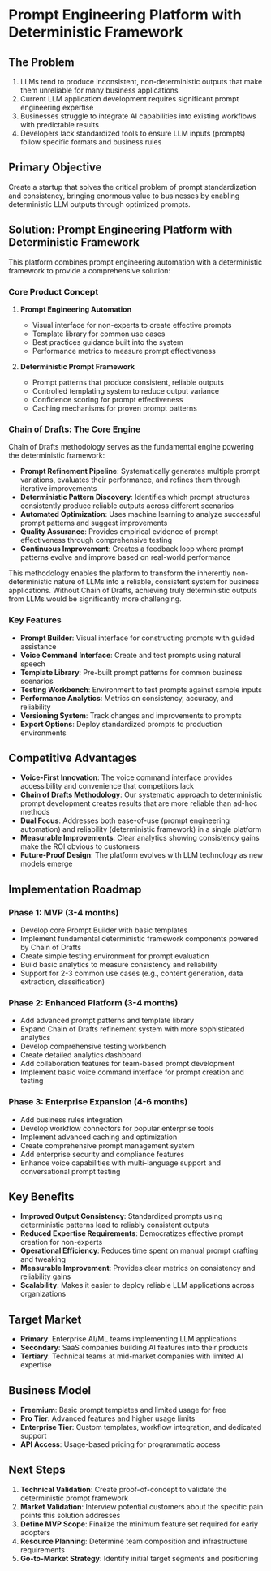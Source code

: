 # Prompt Engineering Platform with Deterministic Framework

## The Problem
1. LLMs tend to produce inconsistent, non-deterministic outputs that make them unreliable for many business applications
2. Current LLM application development requires significant prompt engineering expertise
3. Businesses struggle to integrate AI capabilities into existing workflows with predictable results
4. Developers lack standardized tools to ensure LLM inputs (prompts) follow specific formats and business rules

## Primary Objective
Create a startup that solves the critical problem of prompt standardization and consistency, bringing enormous value to businesses by enabling deterministic LLM outputs through optimized prompts.

## Solution: Prompt Engineering Platform with Deterministic Framework

This platform combines prompt engineering automation with a deterministic framework to provide a comprehensive solution:

### Core Product Concept

1. **Prompt Engineering Automation**
   - Visual interface for non-experts to create effective prompts
   - Template library for common use cases
   - Best practices guidance built into the system
   - Performance metrics to measure prompt effectiveness

2. **Deterministic Prompt Framework**
   - Prompt patterns that produce consistent, reliable outputs
   - Controlled templating system to reduce output variance
   - Confidence scoring for prompt effectiveness
   - Caching mechanisms for proven prompt patterns

### Chain of Drafts: The Core Engine

Chain of Drafts methodology serves as the fundamental engine powering the deterministic framework:

- **Prompt Refinement Pipeline**: Systematically generates multiple prompt variations, evaluates their performance, and refines them through iterative improvements
- **Deterministic Pattern Discovery**: Identifies which prompt structures consistently produce reliable outputs across different scenarios
- **Automated Optimization**: Uses machine learning to analyze successful prompt patterns and suggest improvements
- **Quality Assurance**: Provides empirical evidence of prompt effectiveness through comprehensive testing
- **Continuous Improvement**: Creates a feedback loop where prompt patterns evolve and improve based on real-world performance

This methodology enables the platform to transform the inherently non-deterministic nature of LLMs into a reliable, consistent system for business applications. Without Chain of Drafts, achieving truly deterministic outputs from LLMs would be significantly more challenging.

### Key Features

- **Prompt Builder**: Visual interface for constructing prompts with guided assistance
- **Voice Command Interface**: Create and test prompts using natural speech
- **Template Library**: Pre-built prompt patterns for common business scenarios
- **Testing Workbench**: Environment to test prompts against sample inputs
- **Performance Analytics**: Metrics on consistency, accuracy, and reliability
- **Versioning System**: Track changes and improvements to prompts
- **Export Options**: Deploy standardized prompts to production environments

## Competitive Advantages

- **Voice-First Innovation**: The voice command interface provides accessibility and convenience that competitors lack
- **Chain of Drafts Methodology**: Our systematic approach to deterministic prompt development creates results that are more reliable than ad-hoc methods
- **Dual Focus**: Addresses both ease-of-use (prompt engineering automation) and reliability (deterministic framework) in a single platform
- **Measurable Improvements**: Clear analytics showing consistency gains make the ROI obvious to customers
- **Future-Proof Design**: The platform evolves with LLM technology as new models emerge

## Implementation Roadmap

### Phase 1: MVP (3-4 months)
- Develop core Prompt Builder with basic templates
- Implement fundamental deterministic framework components powered by Chain of Drafts
- Create simple testing environment for prompt evaluation
- Build basic analytics to measure consistency and reliability
- Support for 2-3 common use cases (e.g., content generation, data extraction, classification)

### Phase 2: Enhanced Platform (3-4 months)
- Add advanced prompt patterns and template library
- Expand Chain of Drafts refinement system with more sophisticated analytics
- Develop comprehensive testing workbench
- Create detailed analytics dashboard
- Add collaboration features for team-based prompt development
- Implement basic voice command interface for prompt creation and testing

### Phase 3: Enterprise Expansion (4-6 months)
- Add business rules integration
- Develop workflow connectors for popular enterprise tools
- Implement advanced caching and optimization
- Create comprehensive prompt management system
- Add enterprise security and compliance features
- Enhance voice capabilities with multi-language support and conversational prompt testing

## Key Benefits

- **Improved Output Consistency**: Standardized prompts using deterministic patterns lead to reliably consistent outputs
- **Reduced Expertise Requirements**: Democratizes effective prompt creation for non-experts
- **Operational Efficiency**: Reduces time spent on manual prompt crafting and tweaking
- **Measurable Improvement**: Provides clear metrics on consistency and reliability gains
- **Scalability**: Makes it easier to deploy reliable LLM applications across organizations

## Target Market
- **Primary**: Enterprise AI/ML teams implementing LLM applications
- **Secondary**: SaaS companies building AI features into their products
- **Tertiary**: Technical teams at mid-market companies with limited AI expertise

## Business Model
- **Freemium**: Basic prompt templates and limited usage for free
- **Pro Tier**: Advanced features and higher usage limits
- **Enterprise Tier**: Custom templates, workflow integration, and dedicated support
- **API Access**: Usage-based pricing for programmatic access

## Next Steps

1. **Technical Validation**: Create proof-of-concept to validate the deterministic prompt framework
2. **Market Validation**: Interview potential customers about the specific pain points this solution addresses
3. **Define MVP Scope**: Finalize the minimum feature set required for early adopters
4. **Resource Planning**: Determine team composition and infrastructure requirements
5. **Go-to-Market Strategy**: Identify initial target segments and positioning